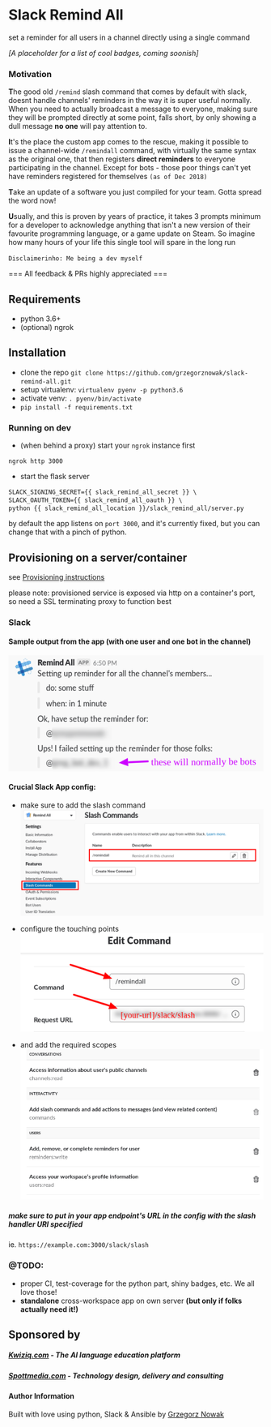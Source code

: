 # Slack Remind All

set a reminder for all users in a channel directly using a single command

*[A placeholder for a list of cool badges, coming soonish]*

### Motivation

**T**he good old `/remind` slash command that comes by default with slack, doesnt handle channels' reminders in the way it is
super useful normally. When you need to actually broadcast a message to everyone, making sure they will be prompted directly 
at some point, falls short, by only showing a dull message **no one** will pay attention to.

**I**t's the place the custom app comes to the rescue, making it possible to issue a channel-wide `/remindall` command,
with virtually the same syntax as the original one, that then registers **direct reminders** to everyone participating in 
the channel. Except for bots - those poor things can't yet have reminders registered for themselves `(as of Dec 2018)`  

**T**ake an update of a software you just compiled for your team. Gotta spread the word now!

**U**sually, and this is proven by years of practice, it takes 3 prompts minimum for a developer to acknowledge anything that isn't a new version
of their favourite programming language, or a game update on Steam. So imagine how many hours of your life this single 
tool will spare in the long run

`Disclaimerinho: Me being a dev myself`

=== All feedback & PRs highly appreciated === 
## Requirements

* python 3.6+
* (optional) ngrok

## Installation

* clone the repo `git clone https://github.com/grzegorznowak/slack-remind-all.git`
* setup virtualenv: `virtualenv pyenv -p python3.6`
* activate venv: `. pyenv/bin/activate`
* `pip install -f requirements.txt`

### Running on dev

* (when behind a proxy) start your `ngrok` instance first
```
ngrok http 3000
```
* start the flask server
```
SLACK_SIGNING_SECRET={{ slack_remind_all_secret }} \
SLACK_OAUTH_TOKEN={{ slack_remind_all_oauth }} \
python {{ slack_remind_all_location }}/slack_remind_all/server.py
```

by default the app listens on `port 3000`, and it's currently fixed, but you can change that with a pinch of python.


## Provisioning on a server/container
see [Provisioning instructions](provision/README.md)

please note: provisioned service is exposed via http on a container's port, so need a SSL terminating proxy to function best
  
  
### Slack

#### Sample output from the app (with one user and one bot in the channel) 
![sample output](img/sample%20output.png "Sample output")

#### Crucial Slack App config:

* make sure to add the slash command 
![app slash setup](img/app%20slash%20setup.png "App slash setup")

* configure the touching points
![slash config](img/slash%20config.png "Slash config")

* and add the required scopes
![scopes](img/scopes.png "Slash config")

##### make sure to put in your app endpoint's URL in the config with the slash handler URI specified 
ie. `https://example.com:3000/slack/slash` 
  
### @TODO:

* proper CI, test-coverage for the python part, shiny badges, etc. We all love those!
* **standalone** cross-workspace app on own server **(but only if folks actually need it!)**


## Sponsored by

##### [Kwiziq.com](https://www.kwiziq.com) - The AI language education platform
##### [Spottmedia.com](http://www.spottmedia.com) - Technology design, delivery and consulting


#### Author Information

Built with love using python, Slack & Ansible by [Grzegorz Nowak](https://www.linkedin.com/in/grzegorz-nowak-356b7360/)
